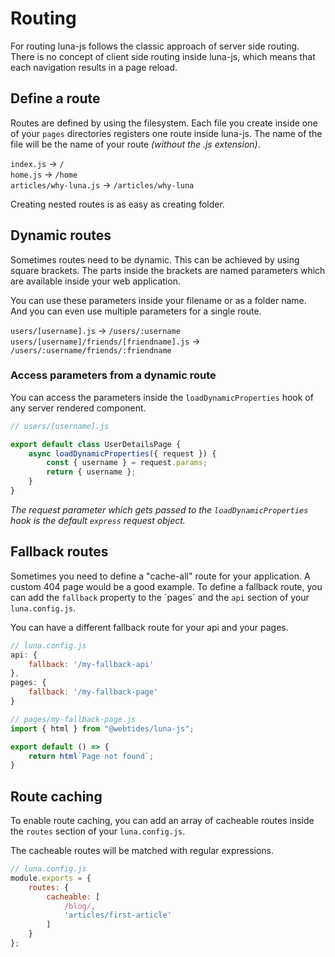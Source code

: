 ---
---

# Routing

For routing luna-js follows the classic approach of server side routing. There
is no concept of client side routing inside luna-js, which means that each navigation
results in a page reload.

## Define a route

Routes are defined by using the filesystem. Each file you create inside one of your `pages` directories
registers one route inside luna-js. The name of the file will be the name of your route *(without the .js extension)*.

`index.js` → `/`   
`home.js` → `/home`  
`articles/why-luna.js` → `/articles/why-luna` 

Creating nested routes is as easy as creating folder.

## Dynamic routes

Sometimes routes need to be dynamic. This can be achieved by using square brackets. 
The parts inside the brackets are named parameters which are available inside your
web application.

You can use these parameters inside your filename or as a folder name. And you 
can even use multiple parameters for a single route.

`users/[username].js` → `/users/:username`  
`users/[username]/friends/[friendname].js` → `/users/:username/friends/:friendname`

### Access parameters from a dynamic route

You can access the parameters inside the `loadDynamicProperties` hook of any
server rendered component.

```js
// users/[username].js

export default class UserDetailsPage {
    async loadDynamicProperties({ request }) {
        const { username } = request.params;
        return { username };
    }
}
```
*The request parameter which gets passed to the `loadDynamicProperties` hook is 
the default `express` request object.*

## Fallback routes

Sometimes you need to define a "cache-all" route for your application. A custom 404 page would be a good example. To
define a fallback route, you can add the `fallback` property to the ´pages´ and the `api` section of your `luna.config.js`. 

You can have a different fallback route for your api and your pages.

```js
// luna.config.js
api: {
    fallback: '/my-fallback-api'
},
pages: {
    fallback: '/my-fallback-page'
}
```

```js
// pages/my-fallback-page.js
import { html } from "@webtides/luna-js";

export default () => {
    return html`Page not found`;
}
```

## Route caching

To enable route caching, you can add an array of cacheable routes
inside the `routes` section of your `luna.config.js`. 

The cacheable routes will be matched with regular expressions.

```js
// luna.config.js
module.exports = {
    routes: {
        cacheable: [
            /blog/,
            'articles/first-article'
        ]   
    }
};
```
